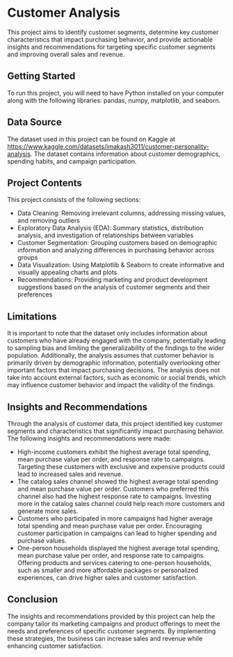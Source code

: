 # Customer Analysis
This project aims to identify customer segments, determine key customer characteristics that impact purchasing behavior, and provide actionable insights and recommendations for targeting specific customer segments and improving overall sales and revenue.

## Getting Started
To run this project, you will need to have Python installed on your computer along with the following libraries: pandas, numpy, matplotlib, and seaborn.

## Data Source
The dataset used in this project can be found on Kaggle at https://www.kaggle.com/datasets/imakash3011/customer-personality-analysis. The dataset contains information about customer demographics, spending habits, and campaign participation.

## Project Contents
This project consists of the following sections:

- Data Cleaning: Removing irrelevant columns, addressing missing values, and removing outliers
- Exploratory Data Analysis (EDA): Summary statistics, distribution analysis, and investigation of relationships between variables
- Customer Segmentation: Grouping customers based on demographic information and analyzing differences in purchasing behavior across groups
- Data Visualization: Using Matplotlib & Seaborn to create informative and visually appealing charts and plots
- Recommendations: Providing marketing and product development suggestions based on the analysis of customer segments and their preferences

## Limitations
It is important to note that the dataset only includes information about customers who have already engaged with the company, potentially leading to sampling bias and limiting the generalizability of the findings to the wider population. Additionally, the analysis assumes that customer behavior is primarily driven by demographic information, potentially overlooking other important factors that impact purchasing decisions. The analysis does not take into account external factors, such as economic or social trends, which may influence customer behavior and impact the validity of the findings.

## Insights and Recommendations
Through the analysis of customer data, this project identified key customer segments and characteristics that significantly impact purchasing behavior. The following insights and recommendations were made:

- High-income customers exhibit the highest average total spending, mean purchase value per order, and response rate to campaigns. Targeting these customers with exclusive and expensive products could lead to increased sales and revenue.
- The catalog sales channel showed the highest average total spending and mean purchase value per order. Customers who preferred this channel also had the highest response rate to campaigns. Investing more in the catalog sales channel could help reach more customers and generate more sales.
- Customers who participated in more campaigns had higher average total spending and mean purchase value per order. Encouraging customer participation in campaigns can lead to higher spending and purchase values.
- One-person households displayed the highest average total spending, mean purchase value per order, and response rate to campaigns. Offering products and services catering to one-person households, such as smaller and more affordable packages or personalized experiences, can drive higher sales and customer satisfaction.

## Conclusion
The insights and recommendations provided by this project can help the company tailor its marketing campaigns and product offerings to meet the needs and preferences of specific customer segments. By implementing these strategies, the business can increase sales and revenue while enhancing customer satisfaction.
